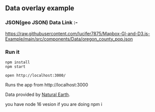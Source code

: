 Data overlay example
---

### JSON(geo JSON) Data Link :- 
https://raw.githubusercontent.com/lucifer7875/Mapbox-Gl-and-D3.js-Example/main/src/components/Data/oregon_county_pop.json

### Run it

    npm install
    npm start

    open http://localhost:3000/

Runs the app from http://localhost:3000

Data provided by [Natural Earth](http://www.naturalearthdata.com/).
    <p>
      you have node 16 vesion if you are doing
      <span>npm i</span>
    </p>
